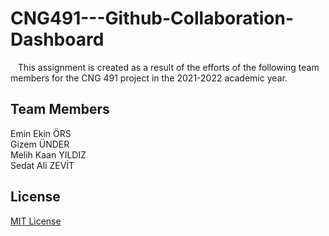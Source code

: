 # CNG491---Github-Collaboration-Dashboard

&nbsp;&nbsp; This assignment is created as a result of the efforts of the following team members for the CNG 491 project in the 2021-2022 academic year.

## Team Members  

Emin Ekin ÖRS  
Gizem ÜNDER  
Melih Kaan YILDIZ  
Sedat Ali ZEVİT 





## License
[MIT License](https://choosealicense.com/licenses/mit/)
